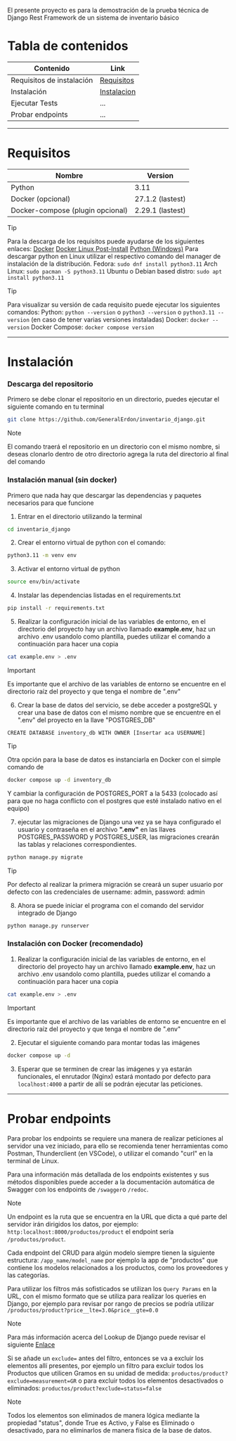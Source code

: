 El presente proyecto es para la demostración de la prueba técnica de Django Rest Framework de un sistema de inventario básico

# Tabla de contenidos

| Contenido                 | Link                        |
| ------------------------- | --------------------------- |
| Requisitos de instalación | [Requisitos](#Requisitos)   |
| Instalación               | [Instalacion](#Instalación) |
| Ejecutar Tests            | ...                         |
| Probar endpoints          | ...                         |

---

# Requisitos

| Nombre                           | Version          |
| -------------------------------- | ---------------- |
| Python                           | 3.11             |
| Docker (opcional)                | 27.1.2 (lastest) |
| Docker-compose (plugin opcional) | 2.29.1 (lastest) |

> [!TIP] 
> Para la descarga de los requisitos puede ayudarse de los siguientes enlaces: [Docker](https://docs.docker.com/engine/install) [Docker Linux Post-Install](https://docs.docker.com/engine/install/linux-postinstall/#manage-docker-as-a-non-root-user) [Python (Windows)](https://www.python.org/downloads/release/python-3119/)
> Para descargar python en Linux utilizar el respectivo comando del manager de instalación de la distribución.
>  Fedora: `sudo dnf install python3.11`
>  Arch Linux: `sudo pacman -S python3.11`
>  Ubuntu o Debian based distro: `sudo apt install python3.11`


> [!TIP] 
> Para visualizar su versión de cada requisito puede ejecutar los siguientes comandos: 
> Python: `python --version` o `python3 --version` o `python3.11 --version` (en caso de tener varias versiones instaladas)
> Docker: `docker --version`
> Docker Compose: `docker compose version`

---
# Instalación
### Descarga del repositorio
Primero se debe clonar el repositorio en un directorio, puedes ejecutar el siguiente comando en tu terminal
```bash
git clone https://github.com/GeneralErdon/inventario_django.git
```

> [!NOTE]
> El comando traerá el repositorio en un directorio con el mismo nombre, si deseas clonarlo dentro de otro directorio agrega la ruta del directorio al final del comando

### Instalación manual (sin docker)
Primero que nada hay que descargar las dependencias y paquetes necesarios para que funcione

1. Entrar en el directorio utilizando la terminal
```bash
cd inventario_django
```
2. Crear el entorno virtual de python con el comando:
```bash
python3.11 -m venv env 
```
3. Activar el entorno virtual de python 
```sh 
source env/bin/activate 
```
4. Instalar las dependencias listadas en el requirements.txt
```sh 
pip install -r requirements.txt 
```
5. Realizar la configuración inicial de las variables de entorno, en el directorio del proyecto  hay un archivo llamado  **example.env**, haz un archivo .env usandolo como plantilla, puedes utilizar el comando a continuación para hacer una copia
```sh 
cat example.env > .env
```

> [!IMPORTANT] 
> Es importante que el archivo de las variables de entorno se encuentre en el directorio raíz del proyecto y que tenga el nombre de ".env"

6. Crear la base de datos del servicio, se debe acceder a postgreSQL y crear una base de datos con el mismo nombre que se encuentre en el ".env" del proyecto en la llave "POSTGRES_DB" 

```PostgreSQL
CREATE DATABASE inventory_db WITH OWNER [Insertar aca USERNAME]
```

> [!TIP] 
> Otra opción para la base de datos es instanciarla en Docker con el simple comando de 
> ``` bash
> docker compose up -d inventory_db
> ```
> Y cambiar la configuración de POSTGRES_PORT a la 5433 (colocado así para que no haga conflicto con el postgres que esté instalado nativo en el equipo)


7. ejecutar las migraciones de Django una vez ya se haya configurado el usuario y contraseña en el archivo **".env"** en las llaves POSTGRES_PASSWORD y POSTGRES_USER, las migraciones crearán las tablas y relaciones correspondientes.
```bash
python manage.py migrate
```

> [!TIP] 
> Por defecto al realizar la primera migración se creará un super usuario por defecto con las credenciales de username: admin, password: admin

8. Ahora se puede iniciar el programa con el comando del servidor integrado de Django
```bash
python manage.py runserver
```

### Instalación con Docker (recomendado)
1. Realizar la configuración inicial de las variables de entorno, en el directorio del proyecto  hay un archivo llamado  **example.env**, haz un archivo .env usandolo como plantilla, puedes utilizar el comando a continuación para hacer una copia
```sh 
cat example.env > .env
```

> [!IMPORTANT] 
> Es importante que el archivo de las variables de entorno se encuentre en el directorio raíz del proyecto y que tenga el nombre de ".env"

2. Ejecutar el siguiente comando para montar todas las imágenes 
```sh
docker compose up -d
```
3. Esperar que se terminen de crear las imágenes y ya estarán funcionales, el enrutador (Nginx) estará montado por defecto para `localhost:4000` a partir de allí se podrán ejecutar las peticiones.

---

# Probar endpoints
Para probar los endpoints se requiere una manera de realizar peticiones al servidor una vez iniciado, para ello se recomienda tener herramientas como Postman, Thunderclient (en VSCode), o utilizar el comando "curl" en la terminal de Linux.

Para una información más detallada de los endpoints existentes y sus métodos disponibles puede acceder a la documentación automática de Swagger con los endpoints de `/swagger`o `/redoc`.


> [!NOTE] 
> Un endpoint es la ruta que se encuentra en la URL que dicta a qué parte del servidor irán dirigidos los datos, por ejemplo: `http:localhost:8000/productos/product` el endpoint sería `/productos/product`.

Cada endpoint del CRUD para algún modelo siempre tienen la siguiente estructura: `/app_name/model_name` por ejemplo la app de "productos" que contiene los modelos relacionados a los productos, como los proveedores y las categorías.

Para utilizar los filtros más sofisticados se utilizan los `Query Params` en la URL, con el mismo formato que se utiliza para realizar los queries en Django, por ejemplo para revisar por rango de precios se podría utilizar `/productos/product?price__lte=3.0&price__gte=0.0`

> [!NOTE] 
> Para más información acerca del Lookup de Django puede revisar el siguiente [Enlace](https://www.w3schools.com/django/django_queryset_filter.php)


Si se añade un `exclude=` antes del filtro, entonces se va a excluir los elementos allí presentes, por ejemplo un filtro para excluir todos los Productos que utilicen Gramos en su unidad de medida: `productos/product?exclude=measurement=GR` o para excluir todos los elementos desactivados o eliminados: `productos/product?exclude=status=false`

> [!NOTE]
> Todos los elementos son eliminados de manera lógica mediante la propiedad "status", donde True es Activo, y False es Eliminado o desactivado, para no eliminarlos de manera física de la base de datos.